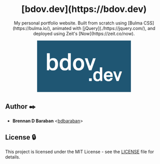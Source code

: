 <h1 align="center">[bdov.dev](https://bdov.dev)</h1>
<p align="center">
    My personal portfolio website. Built from scratch using [Bulma CSS](https://bulma.io/), animated with [jQuery](./https://jquery.com/), and deployed using Zeit's [Now](https://zeit.co/now).
</p>

<p align="center">
    <img src="assets/logo.png" alt="bdov.dev logo" style="width: 300px">
</p>

## Author :black_nib:

* __Brennan D Baraban__ <[bdbaraban](https://github.com/bdbaraban)>

## License :lock:

This project is licensed under the MIT License - see the
[LICENSE](./LICENSE) file for details.